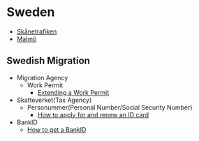 # Sweden

- [Skånetrafiken](https://harryliu.dev/docs-md/Skånetrafiken)
- [Malmö](https://harryliu.dev/docs-md/Malmö)

## Swedish Migration

- Migration Agency
  - Work Permit
    - [Extending a Work Permit](https://www.migrationsverket.se/English/Private-individuals/Working-in-Sweden/Extending-a-permit.html)
- Skatteverket(Tax Agency)
  - Personummer(Personal Number/Social Security Number)
    - [How to apply for and renew an ID card](https://www.skatteverket.se/privat/folkbokforing/skatteverketsidkort/saharansokerduomochfornyaridkort.4.7da1d2e118be03f8e4f6185.html)
- BankID
  - [How to get a BankID](https://www.bankid.com/en/privat/skaffa-bankid)
